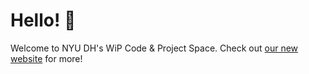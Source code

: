 # Hello! 👋

Welcome to NYU DH's WiP Code & Project Space. Check out [our new website](https://digitalhumanities.nyu.edu) for more!

<!--<a href="https://digitalhumanities.nyu.edu">
<img src="https://github.com/nyu-dh/.github/blob/main/media/dh-list-banner-jojo.jpeg?raw=true" alt="illustration of nyu students alongside a dh word cloud: 'design', 'maps', 'open data', etc." style="height:250px;width:auto">
</a>-->
